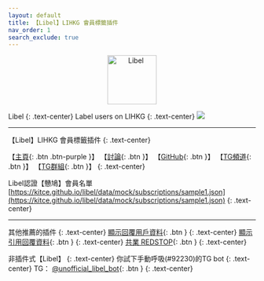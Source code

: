 ```yaml
---
layout: default
title: 【Libel】LIHKG 會員標籤插件
nav_order: 1
search_exclude: true
---
```


<p align="center">
  <img src="https://kitce.github.io/libel/assets/logos/libel.png" alt="Libel" width="100"/>
</p>
  
Libel
{: .text-center}
Label users on LIHKG
{: .text-center}
![](https://kitce.github.io/libel/assets/demo.gif)

---

【Libel】LIHKG 會員標籤插件
{: .text-center}
  
 【[主頁](https://kitce.github.io/libel/){: .btn .btn-purple }】 【[討論](https://lih.kg/2971967){: .btn }】 【[GitHub](https://github.com/kitce/libel){: .btn }】 【[TG頻道](https://t.me/LibelOfficialChannel){: .btn }】 【[TG群組](https://t.me/LibelOfficialGroup){: .btn }】
 {: .text-center}
  
 Libel認證【戇鳩】會員名單 [https://kitce.github.io/libel/data/mock/subscriptions/sample1.json](https://kitce.github.io/libel/data/mock/subscriptions/sample1.json)
  {: .text-center}

---

其他推薦的插件
{: .text-center}
[顯示回覆用戶資料](https://lihkg.com/thread/1268574/page/1){: .btn }
{: .text-center}
[顯示引用回覆資料](https://lihkg.com/thread/2377639/page/1){: .btn }
{: .text-center}
[共業 REDSTOP](https://redstop.info/download){: .btn }
{: .text-center}

非插件式【Libel】
{: .text-center}
你試下手動呼吸(#92230)的TG bot
{: .text-center}
TG： [@unofficial_libel_bot](https://t.me/unofficial_libel_bot){: .btn }
{: .text-center}
